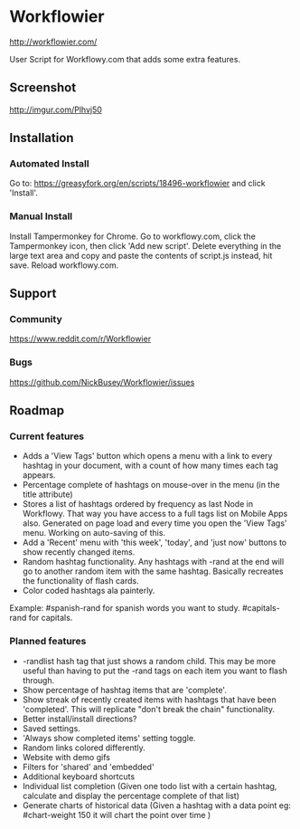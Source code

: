 # Workflowier

http://workflowier.com/

User Script for Workflowy.com that adds some extra features.

## Screenshot

http://imgur.com/Plhvj50

## Installation

### Automated Install
Go to: https://greasyfork.org/en/scripts/18496-workflowier and click 'Install'.

### Manual Install
Install Tampermonkey for Chrome. Go to workflowy.com, click the Tampermonkey icon, then click 'Add new script'. Delete everything in the large text area and copy and paste the contents of script.js instead, hit save. Reload workflowy.com.

## Support

### Community

https://www.reddit.com/r/Workflowier

### Bugs

https://github.com/NickBusey/Workflowier/issues

## Roadmap

### Current features

 - Adds a 'View Tags' button which opens a menu with a link to every hashtag in your document, with a count of how many times each tag appears.
 - Percentage complete of hashtags on mouse-over in the menu (in the title attribute)
 - Stores a list of hashtags ordered by frequency as last Node in Workflowy. That way you have access to a full tags list on Mobile Apps also. Generated on page load and every time you open the 'View Tags' menu. Working on auto-saving of this.
 - Add a 'Recent' menu with 'this week', 'today', and 'just now' buttons to show recently changed items.
 - Random hashtag functionality. Any hashtags with -rand at the end will go to another random item with the same hashtag. Basically recreates the functionality of flash cards.
 - Color coded hashtags ala painterly.

  Example: #spanish-rand for spanish words you want to study. #capitals-rand for capitals.


### Planned features

 - -randlist hash tag that just shows a random child. This may be more useful than having to put the -rand tags on each item you want to flash through.
 - Show percentage of hashtag items that are 'complete'.
 - Show streak of recently created items with hashtags that have been 'completed'. This will replicate "don't break the chain" functionality.
 - Better install/install directions?
 - Saved settings.
 - 'Always show completed items' setting toggle.
 - Random links colored differently.
 - Website with demo gifs
 - Filters for 'shared' and 'embedded'
 - Additional keyboard shortcuts
 - Individual list completion (Given one todo list with a certain hashtag, calculate and display the percentage complete of that list)
 - Generate charts of historical data (Given a hashtag with a data point eg: #chart-weight 150 it will chart the point over time )

